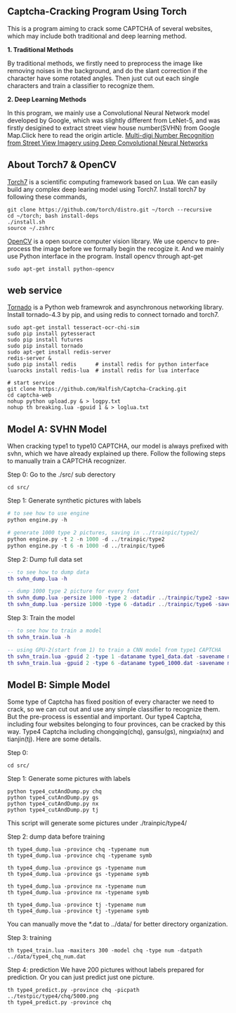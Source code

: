 ## Captcha-Cracking Program Using Torch

This is a program aiming to crack some CAPTCHA of several websites, which may
include both traditional and deep learning method.

**1. Traditional Methods**

By traditional methods, we firstly need to preprocess the image like removing noises
in the background, and do the slant correction if the character have some rotated angles.
Then just cut out each single characters and train a classifier to recognize them.

**2. Deep Learning Methods**

In this program, we mainly use a Convolutional Neural Network model developed by Google,
which was slightly different from LeNet-5, and was firstly desigined to extract 
street view house number(SVHN) from Google Map.Click here to read the origin article.
[Multi-digi Number Recognition from Street View Imagery using Deep Convolutional Neural Networks](http://arxiv.org/abs/1312.6082)

## About Torch7 & OpenCV
[Torch7](http://torch.ch) is a scientific computing framework based on Lua. We can easily build
any complex deep learing model using Torch7.
Install torch7 by following these commands,
```shell
git clone https://github.com/torch/distro.git ~/torch --recursive
cd ~/torch; bash install-deps
./install.sh
source ~/.zshrc
```
[OpenCV](http://opencv.org) is a open source computer vision library. We use opencv to pre-process
the image before we formally begin the recogize it. And we mainly use Python interface in the program.
Install opencv through apt-get
```shell
sudo apt-get install python-opencv
```

## web service
[Tornado](http://www.tornadoweb.org/en/stable/index.html) is a Python web framewrok and asynchronous networking library.
Install tornado-4.3 by pip, and using redis to connect tornado and torch7.
```shell
sudo apt-get install tesseract-ocr-chi-sim
sudo pip install pytesseract
sudo pip install futures
sudo pip install tornado
sudo apt-get install redis-server
redis-server &
sudo pip install redis      # install redis for python interface
luarocks install redis-lua  # install redis for lua interface

# start service
git clone https://github.com/Halfish/Captcha-Cracking.git
cd captcha-web
nohup python upload.py & > logpy.txt
nohup th breaking.lua -gpuid 1 & > loglua.txt
```

## Model A: SVHN Model
When cracking type1 to type10 CAPTCHA, our model is always prefixed with svhn, 
which we have already explained up there.
Follow the following steps to manually train a CAPTCHA recognizer.

Step 0: Go to the ./src/ sub derectory
```shell
cd src/
```

Step 1: Generate synthetic pictures with labels
```python
# to see how to use engine
python engine.py -h

# generate 1000 type 2 pictures, saving in ../trainpic/type2/
python engine.py -t 2 -n 1000 -d ../trainpic/type2
python engine.py -t 6 -n 1000 -d ../trainpic/type6
```

Step 2: Dump full data set
```lua
-- to see how to dump data
th svhn_dump.lua -h

-- dump 1000 type 2 picture for every font
th svhn_dump.lua -persize 1000 -type 2 -datadir ../trainpic/type2 -savename type2_1000.dat
th svhn_dump.lua -persize 1000 -type 6 -datadir ../trainpic/type6 -savename type6_1000.dat
```

Step 3: Train the model
```lua
-- to see how to train a model
th svhn_train.lua -h

-- using GPU-2(start from 1) to train a CNN model from type1 CAPTCHA
th svhn_train.lua -gpuid 2 -type 1 -dataname type1_data.dat -savename model_type1.t7
th svhn_train.lua -gpuid 2 -type 6 -dataname type6_1000.dat -savename model_type6.t7
```

## Model B: Simple Model
Some type of Captcha has fixed position of every character we need to crack, so we can cut out and
use any simple classifier to recognize them. But the pre-process is essential and important.
Our type4 Captcha, including four websites belonging to four provinces, can be cracked by this way.
Type4 Captcha including chongqing(chq), gansu(gs), ningxia(nx) and tianjin(tj).
Here are some details.

Step 0: 
```shell
cd src/
```

Step 1: Generate some pictures with labels
```shell
python type4_cutAndDump.py chq
python type4_cutAndDump.py gs
python type4_cutAndDump.py nx
python type4_cutAndDump.py tj
```
This script will generate some pictures under ./trainpic/type4/

Step 2: dump data before training
```shell
th type4_dump.lua -province chq -typename num
th type4_dump.lua -province chq -typename symb

th type4_dump.lua -province gs -typename num
th type4_dump.lua -province gs -typename symb

th type4_dump.lua -province nx -typename num
th type4_dump.lua -province nx -typename symb

th type4_dump.lua -province tj -typename num
th type4_dump.lua -province tj -typename symb
```
You can manually move the *.dat to ../data/ for better directory organization.

Step 3: training
```shell
th type4_train.lua -maxiters 300 -model chq -type num -datpath ../data/type4_chq_num.dat
```

Step 4: prediction
We have 200 pictures without labels prepared for prediction. 
Or you can just predict just one picture.
```shell
th type4_predict.py -province chq -picpath ../testpic/type4/chq/5000.png
th type4_predict.py -province chq 
```